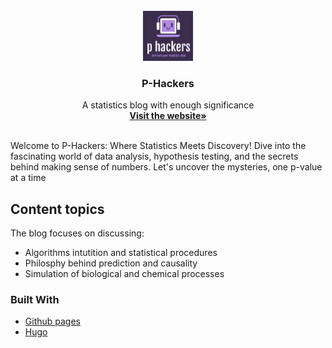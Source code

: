 <div id="top"></div>



<!-- PROJECT LOGO -->
<br />
<div align="center">
  <a href="https://gero1999.github.io/en/">
    <img src="avatar.png" alt="Logo" width="80" height="80">
  </a>

  <h3 align="center">P-Hackers</h3>

  <p align="center">
    A statistics blog with enough significance
    <br />
    <a href="https://gero1999.github.io/en/"><strong>Visit the website»</strong></a>
    <br />
    <br />
  </p>
</div>

Welcome to P-Hackers: Where Statistics Meets Discovery! Dive into the fascinating world of data analysis, hypothesis testing, and the secrets behind making sense of numbers. Let's uncover the mysteries, one p-value at a time


<!-- ABOUT THE PROJECT -->
## Content topics

The blog focuses on discussing:
* Algorithms intutition and statistical procedures
* Philosphy behind prediction and causality
* Simulation of biological and chemical processes



### Built With

* [Github pages]()
* [Hugo]()
